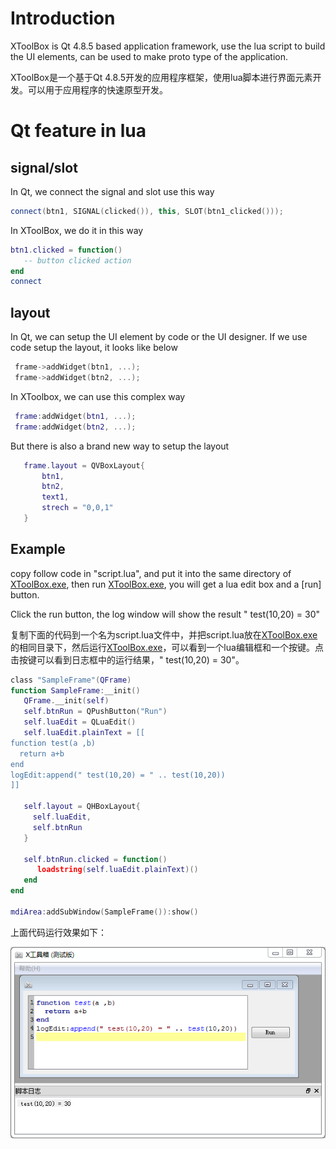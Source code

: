 # Introduction
XToolBox is Qt 4.8.5 based application framework, use the lua script to build the UI elements, 
can be used to make proto type of the application.

XToolBox是一个基于Qt 4.8.5开发的应用程序框架，使用lua脚本进行界面元素开发。可以用于应用程序的快速原型开发。

# Qt feature in lua
## signal/slot
In Qt, we connect the signal and slot use this way
```C++
connect(btn1, SIGNAL(clicked()), this, SLOT(btn1_clicked()));
```
In XToolBox, we do it in this way
```lua
btn1.clicked = function()
   -- button clicked action
end
connect
```

## layout
In Qt, we can setup the UI element by code or the UI designer. If we use code setup the layout, it looks like below
```C++
 frame->addWidget(btn1, ...);
 frame->addWidget(btn2, ...);
```
In XToolbox, we can use this complex way
```lua
 frame:addWidget(btn1, ...);
 frame:addWidget(btn2, ...);
```
But there is also a brand new way to setup the layout
```lua
   frame.layout = QVBoxLayout{
       btn1,
       btn2,
       text1,
       strech = "0,0,1"
   }
```
## Example
copy follow code in "script.lua", and put it into the same directory of [XToolBox.exe][exe_path], then run [XToolBox.exe][exe_path], you will get a lua edit box and a [run] button. 

Click the run button, the log window will show the result " test(10,20) = 30"

复制下面的代码到一个名为script.lua文件中，并把script.lua放在[XToolBox.exe][exe_path]的相同目录下，然后运行[XToolBox.exe][exe_path]，可以看到一个lua编辑框和一个按键。点击按键可以看到日志框中的运行结果，" test(10,20) = 30"。
```lua
class "SampleFrame"(QFrame)
function SampleFrame:__init()
   QFrame.__init(self)
   self.btnRun = QPushButton("Run")
   self.luaEdit = QLuaEdit()
   self.luaEdit.plainText = [[
function test(a ,b)
  return a+b
end
logEdit:append(" test(10,20) = " .. test(10,20))
]]
   
   self.layout = QHBoxLayout{
     self.luaEdit,
     self.btnRun
   }
   
   self.btnRun.clicked = function()
      loadstring(self.luaEdit.plainText)()
   end
end

mdiArea:addSubWindow(SampleFrame()):show()
```
上面代码运行效果如下：

![Alt text](/image/sample.png)

[exe_path]: https://github.com/xtoolbox/Introduction/releases